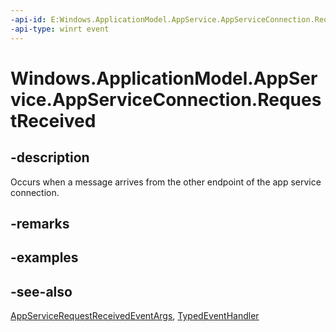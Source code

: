 ```yaml
---
-api-id: E:Windows.ApplicationModel.AppService.AppServiceConnection.RequestReceived
-api-type: winrt event
---
```


<!-- Event syntax
public event Windows.Foundation.TypedEventHandler RequestReceived<Windows.ApplicationModel.AppService.AppServiceConnection,  Windows.ApplicationModel.AppService.AppServiceRequestReceivedEventArgs>
-->

# Windows.ApplicationModel.AppService.AppServiceConnection.RequestReceived

## -description
Occurs when a message arrives from the other endpoint of the app service connection.

## -remarks

## -examples

## -see-also
[AppServiceRequestReceivedEventArgs](appservicerequestreceivedeventargs.md), [TypedEventHandler](../windows.foundation/typedeventhandler_2.md)